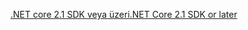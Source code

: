 [<span data-ttu-id="1fea7-101">.NET core 2.1 SDK veya üzeri</span><span class="sxs-lookup"><span data-stu-id="1fea7-101">.NET Core 2.1 SDK or later</span></span>](https://www.microsoft.com/net/download/all)
